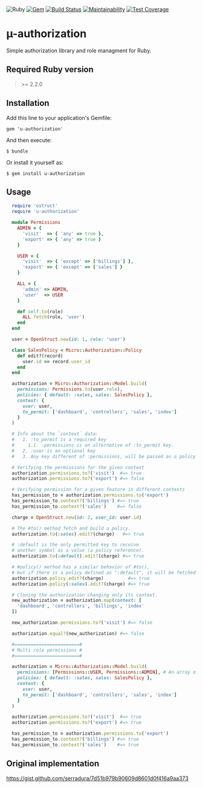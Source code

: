 ![Ruby](https://img.shields.io/badge/ruby-2.2+-ruby.svg?colorA=99004d&colorB=cc0066)
[![Gem](https://img.shields.io/gem/v/u-authorization.svg?style=flat-square)](https://rubygems.org/gems/u-authorization)
[![Build Status](https://travis-ci.com/serradura/u-authorization.svg?branch=master)](https://travis-ci.com/serradura/u-authorization)
[![Maintainability](https://api.codeclimate.com/v1/badges/19251112cf39afdf8bf6/maintainability)](https://codeclimate.com/github/serradura/u-authorization/maintainability)
[![Test Coverage](https://api.codeclimate.com/v1/badges/19251112cf39afdf8bf6/test_coverage)](https://codeclimate.com/github/serradura/u-authorization/test_coverage)

# µ-authorization

Simple authorization library and role managment for Ruby.

## Required Ruby version

> \>= 2.2.0

## Installation

Add this line to your application's Gemfile:
```
gem 'u-authorization'
```

And then execute:
```
$ bundle
```

Or install it yourself as:
```
$ gem install u-authorization
```

## Usage

```ruby
  require 'ostruct'
  require 'u-authorization'

  module Permissions
    ADMIN = {
      'visit'  => { 'any' => true },
      'export' => { 'any' => true }
    }

    USER = {
      'visit'  => { 'except' => ['billings'] },
      'export' => { 'except' => ['sales'] }
    }

    ALL = {
      'admin' => ADMIN,
      'user'  => USER
    }

    def self.to(role)
      ALL.fetch(role, 'user')
    end
  end

  user = OpenStruct.new(id: 1, role: 'user')

  class SalesPolicy < Micro::Authorization::Policy
    def edit?(record)
      user.id == record.user_id
    end
  end

  authorization = Micro::Authorization::Model.build(
    permissions: Permissions.to(user.role),
    policies: { default: :sales, sales: SalesPolicy },
    context: {
      user: user,
      to_permit: ['dashboard', 'controllers', 'sales', 'index']
    }
  )

  # Info about the `context` data:
  #   1. :to_permit is a required key
  #     1.1. :permissions is an alternative of :to_permit key.
  #   2. :user is an optional key
  #   3. Any key different of :permissions, will be passed as a policy context.

  # Verifying the permissions for the given context
  authorization.permissions.to?('visit')  #=> true
  authorization.permissions.to?('export') #=> false

  # Verifying permission for a given feature in different contexts
  has_permission_to = authorization.permissions.to('export')
  has_permission_to.context?('billings') #=> true
  has_permission_to.context?('sales')    #=> false

  charge = OpenStruct.new(id: 2, user_id: user.id)

  # The #to() method fetch and build a policy.
  authorization.to(:sales).edit?(charge)   #=> true

  # :default is the only permitted key to receive
  # another symbol as a value (a policy reference).
  authorization.to(:default).edit?(charge) #=> true

  # #policy() method has a similar behavior of #to(),
  # but if there is a policy defined as ":default", it will be fetched and instantiated by default.
  authorization.policy.edit?(charge)         #=> true
  authorization.policy(:sales).edit?(charge) #=> true

  # Cloning the authorization changing only its context.
  new_authorization = authorization.map(context: [
    'dashboard', 'controllers', 'billings', 'index'
  ])

  new_authorization.permissions.to?('visit') #=> false

  authorization.equal?(new_authorization) #=> false

  #========================#
  # Multi role permissions #
  #========================#

  authorization = Micro::Authorization::Model.build(
    permissions: [Permissions::USER, Permissions::ADMIN], # An array of permissions
    policies: { default: :sales, sales: SalesPolicy },
    context: {
      user: user,
      to_permit: ['dashboard', 'controllers', 'sales', 'index']
    }
  )

  authorization.permissions.to?('visit')  #=> true
  authorization.permissions.to?('export') #=> true

  has_permission_to = authorization.permissions.to('export')
  has_permission_to.context?('billings') #=> true
  has_permission_to.context?('sales')    #=> true
```

## Original implementation

https://gist.github.com/serradura/7d51b979b90609d8601d0f416a9aa373
